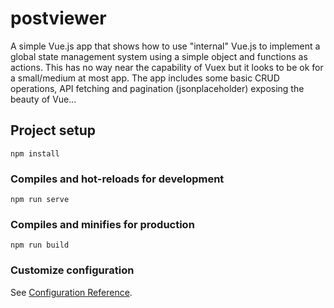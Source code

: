 # postviewer

A simple Vue.js app that shows how to use "internal" Vue.js to implement a global state management system using a simple object and functions as actions. This has no way near the capability of Vuex but it looks to be ok for a small/medium at most app.
The app includes some basic CRUD operations, API fetching and pagination (jsonplaceholder) exposing the beauty of Vue...

## Project setup

```
npm install
```

### Compiles and hot-reloads for development

```
npm run serve
```

### Compiles and minifies for production

```
npm run build
```

### Customize configuration

See [Configuration Reference](https://cli.vuejs.org/config/).
